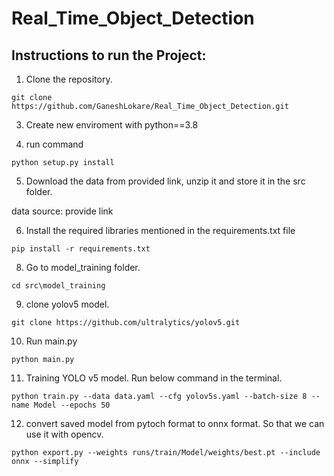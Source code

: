 # Real_Time_Object_Detection
## Instructions to run the Project:
1. Clone the repository.
```
git clone https://github.com/GaneshLokare/Real_Time_Object_Detection.git
```
3. Create new enviroment with python==3.8

4. run command
```
python setup.py install
```
5. Download the data from provided link, unzip it and store it in the src folder.

data source: provide link

6. Install the required libraries mentioned in the requirements.txt file
``` 
pip install -r requirements.txt
```
8. Go to model_training folder. 
```
cd src\model_training
```
9. clone yolov5 model.
```
git clone https://github.com/ultralytics/yolov5.git
```
10. Run main.py
```
python main.py
```
11. Training YOLO v5 model. Run below command in the terminal.
```
python train.py --data data.yaml --cfg yolov5s.yaml --batch-size 8 --name Model --epochs 50
```
12. convert saved model from pytoch format to onnx format. So that we can use it with opencv.
```
python export.py --weights runs/train/Model/weights/best.pt --include onnx --simplify
```
